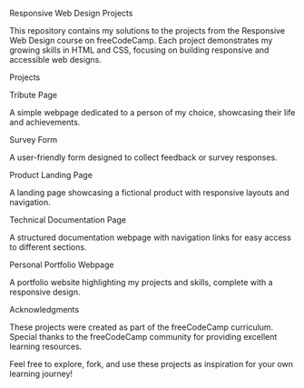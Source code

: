 Responsive Web Design Projects

This repository contains my solutions to the projects from the Responsive Web Design course on freeCodeCamp. Each project demonstrates my growing skills in HTML and CSS, focusing on building responsive and accessible web designs.

Projects

Tribute Page

A simple webpage dedicated to a person of my choice, showcasing their life and achievements.

Survey Form

A user-friendly form designed to collect feedback or survey responses.

Product Landing Page

A landing page showcasing a fictional product with responsive layouts and navigation.

Technical Documentation Page

A structured documentation webpage with navigation links for easy access to different sections.

Personal Portfolio Webpage

A portfolio website highlighting my projects and skills, complete with a responsive design.


Acknowledgments

These projects were created as part of the freeCodeCamp curriculum. Special thanks to the freeCodeCamp community for providing excellent learning resources.

Feel free to explore, fork, and use these projects as inspiration for your own learning journey!
